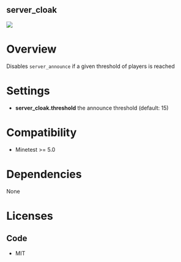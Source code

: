 
server_cloak
-----------------

![](https://github.com/pandorabox-io/server_cloak/workflows/luacheck/badge.svg)

# Overview

Disables `server_announce` if a given threshold of players is reached

# Settings

* **server_cloak.threshold** the announce threshold (default: 15)

# Compatibility

* Minetest >= 5.0

# Dependencies

None

# Licenses

## Code

* MIT

